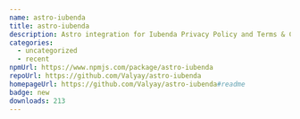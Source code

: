 ```yaml
---
name: astro-iubenda
title: astro-iubenda
description: Astro integration for Iubenda Privacy Policy and Terms & Conditions
categories:
  - uncategorized
  - recent
npmUrl: https://www.npmjs.com/package/astro-iubenda
repoUrl: https://github.com/Valyay/astro-iubenda
homepageUrl: https://github.com/Valyay/astro-iubenda#readme
badge: new
downloads: 213
---
```

